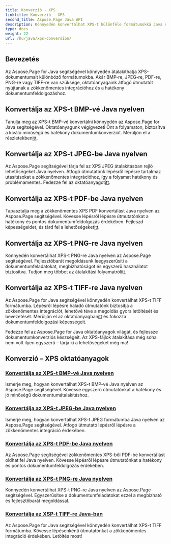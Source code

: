 ```yaml
---
title: Konverzió - XPS
linktitle: Konverzió - XPS
second_title: Aspose.Page Java API
description: Könnyedén konvertálhat XPS-t különféle formátumokká Java nyelven az Aspose.Page segítségével. Fokozza a dokumentumfeldolgozást lépésenkénti útmutatóinkkal a pontos és hatékony átalakítás érdekében.
type: docs
weight: 22
url: /hu/java/xps-conversion/
---
```


## Bevezetés

Az Aspose.Page for Java segítségével könnyedén átalakíthatja XPS-dokumentumait különböző formátumokba. Akár BMP-re, JPEG-re, PDF-re, PNG-re vagy TIFF-re van szüksége, oktatóanyagaink átfogó útmutatót nyújtanak a zökkenőmentes integrációhoz és a hatékony dokumentumfeldolgozáshoz.

## Konvertálja az XPS-t BMP-vé Java nyelven

 Tanulja meg az XPS-t BMP-vé konvertálni könnyedén az Aspose.Page for Java segítségével. Oktatóanyagunk végigvezeti Önt a folyamaton, biztosítva a kiváló minőségű és hatékony dokumentumkonverziót. Merüljön el a részletekben[itt](./to-bmp/).

## Konvertálja az XPS-t JPEG-be Java nyelven

Az Aspose.Page segítségével tárja fel az XPS JPEG átalakításban rejlő lehetőségeket Java nyelven. Átfogó útmutatónk lépésről lépésre tartalmaz utasításokat a zökkenőmentes integrációhoz, így a folyamat hatékony és problémamentes. Fedezze fel az oktatóanyagot[itt](./to-jpeg/).

## Konvertálja az XPS-t PDF-be Java nyelven

 Tapasztalja meg a zökkenőmentes XPS PDF konvertálást Java nyelven az Aspose.Page segítségével. Kövesse lépésről lépésre útmutatónkat a hatékony és pontos dokumentumfeldolgozás érdekében. Fejleszd képességeidet, és tárd fel a lehetőségeket[itt](./to-pdf/).

## Konvertálja az XPS-t PNG-re Java nyelven

 Könnyedén konvertálhat XPS-t PNG-re Java nyelven az Aspose.Page segítségével. Fejlesztőbarát megoldásunk leegyszerűsíti a dokumentumfeladatokat, megbízhatóságot és egyszerű használatot biztosítva. Tudjon meg többet az átalakítási folyamatról[itt](./to-png/).

## Konvertálja az XPS-t TIFF-re Java nyelven

 Az Aspose.Page for Java segítségével könnyedén konvertálhat XPS-t TIFF formátumba. Lépésről lépésre haladó útmutatónk biztosítja a zökkenőmentes integrációt, lehetővé téve a megoldás gyors letöltését és bevezetését. Merüljön el az oktatóanyagban[itt](./to-tiff/) és fokozza dokumentumfeldolgozási képességeit.

Fedezze fel az Aspose.Page for Java oktatóanyagok világát, és fejlessze dokumentumkonverziós készségeit. Az XPS-fájlok átalakítása még soha nem volt ilyen egyszerű – tárja ki a lehetőségeket még ma!
## Konverzió – XPS oktatóanyagok
### [Konvertálja az XPS-t BMP-vé Java nyelven](./to-bmp/)
Ismerje meg, hogyan konvertálhat XPS-t BMP-vé Java nyelven az Aspose.Page segítségével. Kövesse egyszerű útmutatónkat a hatékony és jó minőségű dokumentumátalakításhoz.
### [Konvertálja az XPS-t JPEG-be Java nyelven](./to-jpeg/)
Ismerje meg, hogyan konvertálhat XPS-t JPEG formátumba Java nyelven az Aspose.Page segítségével. Átfogó útmutató lépésről lépésre a zökkenőmentes integráció érdekében.
### [Konvertálja az XPS-t PDF-be Java nyelven](./to-pdf/)
Az Aspose.Page segítségével zökkenőmentes XPS-ből PDF-be konvertálást oldhat fel Java nyelven. Kövesse lépésről lépésre útmutatónkat a hatékony és pontos dokumentumfeldolgozás érdekében.
### [Konvertálja az XPS-t PNG-re Java nyelven](./to-png/)
Könnyedén konvertálhat XPS-t PNG-re Java nyelven az Aspose.Page segítségével. Egyszerűsítse a dokumentumfeladatokat ezzel a megbízható és fejlesztőbarát megoldással.
### [Konvertálja az XSP-t TIFF-re Java-ban](./to-tiff/)
Az Aspose.Page for Java segítségével könnyedén konvertálhat XPS-t TIFF formátumba. Kövesse lépésenkénti útmutatónkat a zökkenőmentes integráció érdekében. Letöltés most!